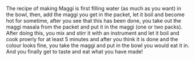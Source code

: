 The recipe of making Maggi is first filling water (as much as you want) in the bowl, then, add the maggi you get in the packet, let it boil and become hot for sometime, after you see that this has been done, you take out the maggi masala from the packet and put it in the maggi (one or two packs). After doing this, you mix and stirr it with an instrument and let it boil and cook proerly for at least 5 minutes and after you think it is done and the colour looks fine, you take the maggi and put in the bowl you would eat it in. And you finally get to taste and eat what you have made! 